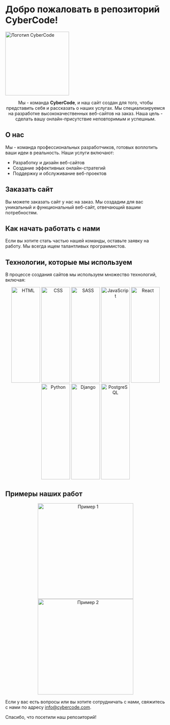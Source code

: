# Добро пожаловать в репозиторий CyberCode!

<div>
  <img src="https://mikond.com/media/logos/2023/07/17/mikond.jpg" alt="Логотип CyberCode" width="200">
</div>

<p align="center">
  Мы - команда <b>CyberCode</b>, и наш сайт создан для того, чтобы представить себя и рассказать о наших услугах. Мы специализируемся на разработке высококачественных веб-сайтов на заказ. Наша цель - сделать вашу онлайн-присутствие неповторимым и успешным.
</p>

## О нас

Мы - команда профессиональных разработчиков, готовых воплотить ваши идеи в реальность. Наши услуги включают:

- Разработку и дизайн веб-сайтов
- Создание эффективных онлайн-стратегий
- Поддержку и обслуживание веб-проектов

## Заказать сайт

Вы можете заказать сайт у нас на заказ. Мы создадим для вас уникальный и функциональный веб-сайт, отвечающий вашим потребностям.

## Как начать работать с нами

Если вы хотите стать частью нашей команды, оставьте заявку на работу. Мы всегда ищем талантливых программистов.

## Технологии, которые мы используем

В процессе создания сайтов мы используем множество технологий, включая:

<div align="center">
  <img src="https://www.rosloto.net/public/userfiles/blog/2018-09/html5-games.jpg" alt="HTML" width="90vw" height="300">
  <img src="https://mind-flows.com/wp-content/uploads/2021/07/css.gif" alt="CSS" width="90vw" height="300">
  <img src="https://videosdeti.com.br/wp-content/uploads/2019/01/sass-cover.png" alt="SASS" width="90vw" height="300">
  <img src="https://it-black.ru/wp-content/uploads/2017/08/javscript.png" alt="JavaScript" width="90vw" height="300">
  <img src="https://treningi4you.com/upload/iblock/d87/js_react_shkola_programmirovaniya_khekslet.jpg" alt="React" width="90vw" height="300">
  <img src="https://sun9-17.userapi.com/impg/H0Qn36Wnbe-DTQS476PQEA9dIZZMQ-uBcDal8w/5IkuysphJ4c.jpg?size=1890x800&quality=96&sign=b7fdd620c942cda80d3ed97de30c1fad&c_uniq_tag=DYIt0ssf_OkKeFiVL_T7iFsPBAVu3sqCFO3zP8IsJlI&type=album" alt="Python" width="90vw" height="300">
  <img src="https://hostgeek.ru/uploads/posts/2020-07/1593623379_deploj-django.jpg" alt="Django" width="90vw" height="300">
  <img src="https://www.linode.com/wp-content/uploads/2020/09/postgres-featured-image.png" alt="PostgreSQL" width="90vw" height="300">
</div>

## Примеры наших работ

<div align="center">
  <img src="https://example.com/path/to/example1.png" alt="Пример 1" width="300">
  <img src="https://example.com/path/to/example2.png" alt="Пример 2" width="300">
</div>

Если у вас есть вопросы или вы хотите сотрудничать с нами, свяжитесь с нами по адресу [info@cybercode.com](mailto:info@cybercode.com).

Спасибо, что посетили наш репозиторий!
